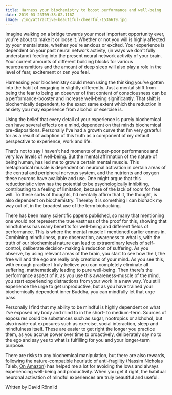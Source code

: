 ```yaml
---
title: Harness your biochemistry to boost performance and well-being
date: 2019-03-23T09:38:02.116Z
image: /img/attractive-beautiful-cheerful-1536619.jpg
---
```

Imagine walking on a bridge towards your most important opportunity ever, you're about to make it or loose it. Whether or not you will is highly affected by your mental state, whether you're anxious or excited. Your experience is dependent on your past neural network activity, (in ways we don't fully understand) feeding into the present neural network activity of your brain. Your current amounts of different building blocks for various neurotransmittors and the amount of deep sleep will also play a role in the level of fear, excitement or zen you feel. 

Harnessing your biochemistry could mean using the thinking you've gotten into the habit of engaging in slightly differently. Just a mental shift from being the fear to being an observer of that content of consciousness can be a performance-booster and increase well-being significantly. That shift is biochemically dependent, to the exact same extent which the reduction in anxiety you may experience from alcohol or exercise is. 

Using the belief that every detail of your experience is purely biochemical can have several effects on a mind, dependent on that minds biochemical pre-dispositions. Personally I've had a growth curve that I'm very grateful for as a result of adaption of this truth as a component of my default perspective to experience, work and life.

That's not to say I haven't had moments of super-poor performance and very low levels of well-being. But the mental affirmation of the nature of being human, has led me to grow a certain mental muscle. This metaphorical muscle is dependent on neuronal activation in certain areas of the central and peripheral nervous system, and the nutrients and oxygen these neurons have available and use. One might argue that this reductionistic view has the potential to be psychologically inhibiting, contributing to a feeling of limitation, because of the lack of room for free will. To these sorts of thoughts, I'd mentally affirm that it, the thought, is also dependent on biochemistry. Thereby it is something I can biohack my way out of, in the broadest use of the term biohacking. 

There has been many scientific papers published, so many that mentioning one would not represent the true vastness of the proof for this, showing that mindfulness has many benefits for well-being and different fields of performance. This is where the mental muscle I mentioned earlier comes in. Combining mindfulness, pure observation, awareness to what is, with the truth of our biochemical nature can lead to extraordinary levels of self-control, deliberate decision-making & reduction of suffering. As you observe, by using relevant areas of the brain, you start to see how the I, the free will and the ego are really only creations of your mind. As you see this, with enough practice I truly believe you can completely eliminate all suffering, mathematically leading to pure well-being. Then there's the performance aspect of it, as you use this awareness-muscle of the mind, you start experiencing distractions from your work in a new way. You still experience the urge to get unproductive, but as you have trained your biochemically dependent inner Buddha, you can mindfully let that urge pass.

Personally I find that my ability to be mindful is highly dependent on what I've exposed my body and mind to in the short- to medium-term. Sources of exposures could be substances such as sugar, nootropics or alchohol, but also inside-out exposures such as exercise, social interaction, sleep and mindfulness itself. These are easier to get right the longer you practice them, as you accrue power over time to proactively, deliberately say no to the ego and say yes to what is fulfilling for you and your longer-term purpose. 

There are risks to any biochemical manipulation, but there are also rewards, following the nature-compatible heuristic of anti-fragility (Nassim Nicholas Taleb, [On Amazon](https://www.amazon.com/Antifragile-Things-That-Disorder-Incerto/dp/0812979680)) has helped me a lot for avoiding the lows and always experiencing well-being and productivity. When you get it right, the habitual neuronal activation of mindful experiences are truly beautiful and useful.

Written by David Rönnlid
